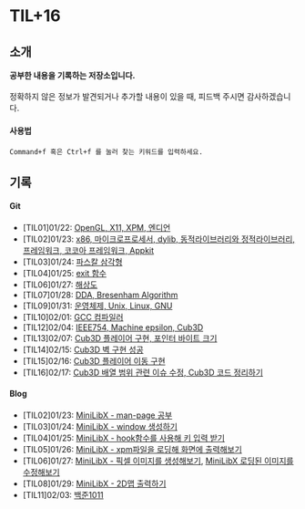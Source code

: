 # TIL+16

## 소개
**공부한 내용을 기록하는 저장소입니다.**  
<br>
정확하지 않은 정보가 발견되거나 추가할 내용이 있을 때, 피드백 주시면 감사하겠습니다.  

#### 사용법
    Command+f 혹은 Ctrl+f 를 눌러 찾는 키워드를 입력하세요.

## 기록

#### Git

- [TIL01]01/22: [OpenGL, X11, XPM, 엔디언](https://github.com/jeonjeunghoon/TIL/blob/master/21-01-22.md)
- [TIL02]01/23: [x86, 마이크로프로세서, dylib, 동적라이브러리와 정적라이브러리, 프레임워크, 코코아 프레임워크, Appkit](https://github.com/jeonjeunghoon/TIL/blob/master/21-01-23.md)
- [TIL03]01/24: [파스칼 삼각형](https://github.com/jeonjeunghoon/TIL/blob/master/21-01-24.md)
- [TIL04]01/25: [exit 함수](https://github.com/jeonjeunghoon/TIL/blob/master/21-01-25.md)
- [TIL06]01/27: [해상도](https://github.com/jeonjeunghoon/TIL/blob/master/21-01-27.md)
- [TIL07]01/28: [DDA, Bresenham Algorithm](https://github.com/jeonjeunghoon/TIL/blob/master/21-01-28.md)
- [TIL09]01/31: [운영체제, Unix, Linux, GNU](https://github.com/jeonjeunghoon/TIL/blob/master/21-01-31.md)
- [TIL10]02/01: [GCC 컴파일러](https://github.com/jeonjeunghoon/TIL/blob/master/21-02-01.md)
- [TIL12]02/04: [IEEE754, Machine epsilon, Cub3D](https://github.com/jeonjeunghoon/TIL/blob/master/21-02-04.md)
- [TIL13]02/07: [Cub3D 플레이어 구현, 포인터 바이트 크기](https://github.com/jeonjeunghoon/TIL/blob/master/21-02-07.md)
- [TIL14]02/15: [Cub3D 벽 구현 성공](https://github.com/jeonjeunghoon/TIL/blob/master/21-02-15.md)
- [TIL15]02/16: [Cub3D 플레이어 이동 구현](https://github.com/jeonjeunghoon/TIL/blob/master/21-02-16.md)
- [TIL16]02/17: [Cub3D 배열 범위 관련 이슈 수정, Cub3D 코드 정리하기](https://github.com/jeonjeunghoon/TIL/blob/master/21-02-17.md) 

#### Blog

- [TIL02]01/23: [MiniLibX - man-page 공부](https://velog.io/@jeunghoon/MiniLibX%EB%A5%BC-%EA%B3%B5%EB%B6%80%ED%95%B4%EB%B3%B4%EC%9E%90)
- [TIL03]01/24: [MiniLibX - window 생성하기](https://velog.io/@jeunghoon/MiniLibX%EB%A5%BC-%EC%9D%B4%EC%9A%A9%ED%95%B4-%EC%83%88-%EC%B0%BD%EC%9D%84-%EC%83%9D%EC%84%B1%ED%95%98%EC%9E%90)
- [TIL04]01/25: [MiniLibX - hook함수를 사용해 키 입력 받기](https://velog.io/@jeunghoon/MiniLibX%EB%A5%BC-%EC%9D%B4%EC%9A%A9%ED%95%B4-%ED%82%A4%EB%A5%BC-%EC%9E%85%EB%A0%A5-%EB%B0%9B%EC%95%84-%EB%B3%B4%EC%9E%90)
- [TIL05]01/26: [MiniLibX - xpm파일을 로딩해 화면에 출력해보기](https://velog.io/@jeunghoon/xpm-%ED%8C%8C%EC%9D%BC%EC%9D%84-%ED%99%94%EB%A9%B4%EC%97%90-%EC%B6%9C%EB%A0%A5%ED%95%98%EC%9E%90)
- [TIL06]01/27: [MiniLibX - 픽셀 이미지를 생성해보기](https://velog.io/@jeunghoon/MiniLibX-%ED%94%BD%EC%85%80-%EC%9D%B4%EB%AF%B8%EC%A7%80%EB%A5%BC-%EC%83%9D%EC%84%B1%ED%95%B4%EB%B3%B4%EC%9E%90), [MiniLibX 로딩된 이미지를 수정해보기](https://velog.io/@jeunghoon/MiniLibX-%EB%A1%9C%EB%94%A9%EB%90%9C-%EC%9D%B4%EB%AF%B8%EC%A7%80%EB%A5%BC-%EC%88%98%EC%A0%95%ED%95%B4%EB%B3%B4%EC%9E%90)
- [TIL08]01/29: [MiniLibX - 2D맵 출력하기](https://velog.io/@jeunghoon/MiniLibX-2D맵-출력하기)
- [TIL11]02/03: [백준1011](https://velog.io/@jeunghoon/백준-1011-Fly-me-to-the-Alpha-Centauri)
